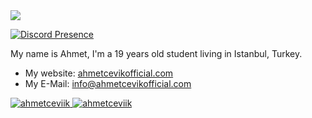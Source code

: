 <!-- STARTED:: Profile Views Area -->
<img src="https://komarev.com/ghpvc/?username=ahmetceviik&label=Profile%20views&color=0e75b6&style=flat">
<!-- END:: Profile Views Area -->

<!-- STARTED:: Discord Area -->
[![Discord Presence](https://lanyard-profile-readme.vercel.app/api/742048552364146708)](https://discord.com/users/742048552364146708)
<!-- END:: Discord Area -->

<!-- STARTED:: About Me Area -->
My name is Ahmet, I'm a 19 years old student living in Istanbul, Turkey.

- My website: [ahmetcevikofficial.com](https://ahmetcevikofficial.com)
- My E-Mail: [info@ahmetcevikofficial.com](mailto:info@ahmetcevikofficial.com)
<!-- END:: About Me Area -->

<!-- STARTED:: Github Status Area -->
<a href="https://github.com/ahmetceviik" alt="ahmetceviik github status">
    <img src="https://github-readme-stats.vercel.app/api?username=ahmetceviik&show_icons=true&title_color=218ee6&text_color=ffffff&bg_color=0d1117&hide_border=true&cache_seconds=0&locale=en" alt="ahmetceviik" />
    <img src="https://github-readme-stats.vercel.app/api/top-langs?username=ahmetceviik&show_icons=true&title_color=218ee6&text_color=ffffff&bg_color=0d1117&hide_border=true&cache_seconds=0&locale=en&layout=compact" alt="ahmetceviik" />
</a>
<!-- END:: Github Status Area -->

